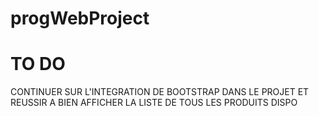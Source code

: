 # progWebProject

# TO DO 
CONTINUER SUR L'INTEGRATION DE BOOTSTRAP DANS LE PROJET ET REUSSIR A BIEN AFFICHER LA LISTE DE TOUS LES PRODUITS DISPO 
